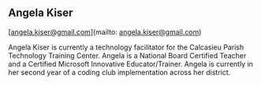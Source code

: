 ## Angela Kiser 

[angela.kiser@gmail.com](mailto: angela.kiser@gmail.com)

Angela Kiser is currently a technology facilitator for the Calcasieu Parish Technology Training Center. Angela is a National Board Certified Teacher and a Certified Microsoft Innovative Educator/Trainer. Angela is currently in her second year of a coding club implementation across her district.
